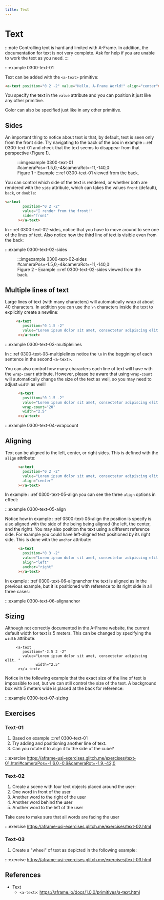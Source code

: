 ```yaml
---
title: Text
---
```



# Text

:::note Controlling text is hard and limited with A-Frame. In addition, the documentation for text is not very complete. Ask for help if you are unable to work the text as you need.
:::

:::example 0300-text-01


Text can be added with the `<a-text>` primitive:

```html
<a-text position="0 2 -2" value="Hello, A-Frame World!" align="center"></a-text>
```

You specify the text in the `value` attribute and you can position it just like any other primitive.

Color can also be specified just like in any other primitive.

## Sides

An important thing to notice about text is that, by default, text is seen only from the front side. Try navigating to the back of the box in example :::ref 0300-text-01 and check that the text seems to disappear from that perspective (Figure 1).

<figure>
    :::imgexample 0300-text-01 #cameraPos=-1.5,0,-4&cameraRot=-11,-140,0
    <figcaption>Figure 1 - Example :::ref 0300-text-01 viewed from the back.</figcaption>
</figure>

You can control which side of the text is rendered, or whether both are rendered with the `side` attribute, which can takes the values 
`front` (default), `back`, or `double`:

```html
<a-text
        position="0 2 -2"
        value="I render from the front!"
        side="front"
      ></a-text>
```

In :::ref 0300-text-02-sides, notice that you have to move around to see one of the lines of text. Also notice how the third line of text is visible even from the back:

:::example 0300-text-02-sides

<figure>
    :::imgexample 0300-text-02-sides #cameraPos=-1.5,0,-4&cameraRot=-11,-140,0
    <figcaption>Figure 2 - Example :::ref 0300-text-02-sides  viewed from the back.</figcaption>
</figure>

## Multiple lines of text
Large lines of text (with many characters) will automatically wrap at about 40 characters. In addition you can use the `\n` characters inside the text to explicitly create a newline:

```html
     <a-text
        position="0 1.5 -2"
        value="Lorem ipsum dolor sit amet, consectetur adipiscing elit.\nNunc tempus arcu semper risus mollis, tempus ultrices sapien mattis.\nPhasellus vel ligula in turpis bibendum consectetur in id diam."
      ></a-text>
```

:::example 0300-text-03-multiplelines

In :::ref 0300-text-03-multiplelines notice the `\n` in the beggining of each sentence in the second `<a-text>`.

You can also control how many characters each line of text will have with the `wrap-count` attribute. However, please be aware that using `wrap-count` will automatically change the size of the text as well, so you may need to adjust `width` as well!

```html
      <a-text
        position="0 1.5 -2"
        value="Lorem ipsum dolor sit amet, consectetur adipiscing elit.Nunc tempus arcu semper risus mollis, tempus ultrices sapien mattis.Phasellus vel ligula in turpis bibendum consectetur in id diam."
        wrap-count="20"
        width="2.5"
      ></a-text>
```

:::example 0300-text-04-wrapcount


## Aligning
Text can be aligned to the left, center, or right sides. This is defined with the `align` attribute:
```html
      <a-text
        position="0 2 -2"
        value="Lorem ipsum dolor sit amet, consectetur adipiscing elit. Nunc tempus arcu semper risus mollis, tempus ultrices sapien mattis."
        align="center"
      ></a-text>
```

In example :::ref 0300-text-05-align you can see the three `align` options in effect:

:::example 0300-text-05-align


Notice how in example :::ref 0300-text-05-align the position is specify is also aligned with the side of the being being aligned (the left, the center, and the right). You may also position the text using a different reference side. For example you could have left-aligned text positioned by its right side. This is done with the `anchor` attribute:

```html
      <a-text
        position="0 3 -2"
        value="Lorem ipsum dolor sit amet, consectetur adipiscing elit. Nunc tempus arcu semper risus mollis, tempus ultrices sapien mattis."
        align="left"
        anchor="right"
      ></a-text>
```

In example :::ref 0300-text-06-alignanchor the text is aligned as in the previous example, but it is positioned with reference to its right side in all three cases:

:::example 0300-text-06-alignanchor

## Sizing
Although not correctly documented in the A-Frame website, the current default width for text is 5 meters. This can be changed by specifying the `width` attribute:

```hmtl
     <a-text
        position="-2.5 2 -2"
        value="Lorem ipsum dolor sit amet, consectetur adipiscing elit. "
              width="2.5"
      ></a-text>
```


Notice in the following example that the exact size of the line of text is impossible to set, but we can still control the size of the text. A background box with 5 meters wide is placed at the back for reference:

:::example 0300-text-07-sizing


## Exercises


### Text-01
1. Based on example :::ref 0300-text-01
  1. Try adding and positioning another line of text.
  2. Can you rotate it to align it to the side of the cube?
  
:::exercise https://aframe-usj-exercises.glitch.me/exercises/text-01.html#cameraPos=-1.6,0,-0.6&cameraRot=-1.9,-42,0
  
  
### Text-02
1. Create a scene with four text objects placed around the user:
  1. One word in front of the user
  2. Another word to the right of the user
  3. Another word behind the user
  4. Another word to the left of the user
  
Take care to make sure that all words are facing the user

:::exercise https://aframe-usj-exercises.glitch.me/exercises/text-02.html


### Text-03
1. Create a "wheel" of text as depicted in the following example:

:::exercise https://aframe-usj-exercises.glitch.me/exercises/text-03.html

## References

* Text
  * `<a-text>`: https://aframe.io/docs/1.0.0/primitives/a-text.html

